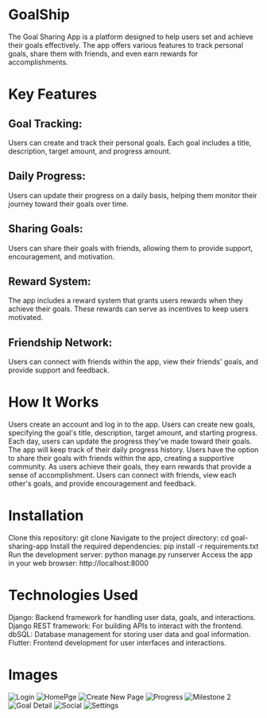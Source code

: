 # GoalShip

The Goal Sharing App is a platform designed to help users set and achieve their goals effectively. The app offers various features to track personal goals, share them with friends, and even earn rewards for accomplishments.

# Key Features

## Goal Tracking: 
Users can create and track their personal goals. Each goal includes a title, description, target amount, and progress amount.
## Daily Progress: 
Users can update their progress on a daily basis, helping them monitor their journey toward their goals over time.
## Sharing Goals: 
Users can share their goals with friends, allowing them to provide support, encouragement, and motivation.
## Reward System: 
The app includes a reward system that grants users rewards when they achieve their goals. These rewards can serve as incentives to keep users motivated.
## Friendship Network:
Users can connect with friends within the app, view their friends' goals, and provide support and feedback.

# How It Works

Users create an account and log in to the app.
Users can create new goals, specifying the goal's title, description, target amount, and starting progress.
Each day, users can update the progress they've made toward their goals. The app will keep track of their daily progress history.
Users have the option to share their goals with friends within the app, creating a supportive community.
As users achieve their goals, they earn rewards that provide a sense of accomplishment.
Users can connect with friends, view each other's goals, and provide encouragement and feedback.

# Installation

Clone this repository: git clone <repository-url>
Navigate to the project directory: cd goal-sharing-app
Install the required dependencies: pip install -r requirements.txt
Run the development server: python manage.py runserver
Access the app in your web browser: http://localhost:8000

# Technologies Used

Django: Backend framework for handling user data, goals, and interactions.
Django REST framework: For building APIs to interact with the frontend.
dbSQL: Database management for storing user data and goal information.
Flutter: Frontend development for user interfaces and interactions.

# Images

![Login](https://github.com/ekanshthakur15/GoalShip/assets/99100158/2922470f-5994-485c-947c-bad35a770d9e)
![HomePge](https://github.com/ekanshthakur15/GoalShip/assets/99100158/f8e820a8-9dc3-413c-94fb-422a393b0458)
![Create New Page](https://github.com/ekanshthakur15/GoalShip/assets/99100158/b84e3f80-30ba-42d8-938e-859a469081cc)
![Progress](https://github.com/ekanshthakur15/GoalShip/assets/99100158/c5f23fb4-2395-4e29-8467-b60752aa8581)
![Milestone 2](https://github.com/ekanshthakur15/GoalShip/assets/99100158/519960dc-3a36-48ce-8576-af8b441a0fdb)
![Goal Detail](https://github.com/ekanshthakur15/GoalShip/assets/99100158/cf613a50-1e2b-4f21-a005-dd84ddd3ecf8)
![Social](https://github.com/ekanshthakur15/GoalShip/assets/99100158/4589c612-cda3-41ee-bec9-ac548ecd905a)
![Settings](https://github.com/ekanshthakur15/GoalShip/assets/99100158/475692c1-4dcf-4434-8dc9-884971c5b650)

